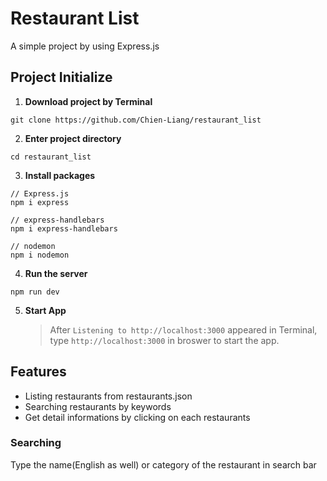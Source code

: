 # Restaurant List

A simple project by using Express.js

## Project Initialize

1. **Download project by Terminal**

```
git clone https://github.com/Chien-Liang/restaurant_list
```

2. **Enter project directory**

```
cd restaurant_list
```

3. **Install packages**

```
// Express.js
npm i express

// express-handlebars
npm i express-handlebars

// nodemon
npm i nodemon
```

4. **Run the server**

```
npm run dev
```

5. **Start App**
   > After `Listening to http://localhost:3000` appeared in Terminal, type `http://localhost:3000` in broswer to start the app.

## Features

- Listing restaurants from restaurants.json
- Searching restaurants by keywords
- Get detail informations by clicking on each restaurants

### Searching

Type the name(English as well) or category of the restaurant in search bar
